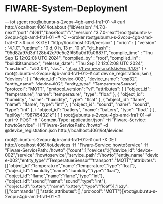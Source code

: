 # FIWARE-System-Deployment
-- iot agent
root@ubuntu-s-2vcpu-4gb-amd-fra1-01:~# curl http://localhost:4061/iot/about
{"libVersion":"4.7.0-next","port":"4061","baseRoot":"/","version":"3.7.0-next"}root@ubuntu-s-2vcpu-4gb-amd-fra1-01:~# ^C
--broker
root@ubuntu-s-2vcpu-4gb-amd-fra1-01:~# curl -X GET "http://localhost:1026/version"
{
"orion" : {
  "version" : "4.1.0",
  "uptime" : "0 d, 0 h, 13 m, 10 s",
  "git_hash" : "95d82a97d3d1128b42c79e5c2f659a0d19a0687f",
  "compile_time" : "Thu Sep 12 12:02:08 UTC 2024",
  "compiled_by" : "root",
  "compiled_in" : "buildkitsandbox",
  "release_date" : "Thu Sep 12 12:02:08 UTC 2024",
  "machine" : "x86_64",
  "doc" : "https://fiware-orion.rtfd.io/en/4.1.0/"
}
}
root@ubuntu-s-2vcpu-4gb-amd-fra1-01:~# cat device_registration.json 
{
  "devices": [
    {
      "device_id": "device-002",
      "device_name": "esp32",
      "entity_name": "device-002",
      "entity_type": "TemperatureSensor",
      "protocol": "MQTT",
      "protocol_version": "v1",
      "attributes": [
        {
          "object_id": "temperature",
          "name": "temperature",
          "type": "float"
        },
        {
          "object_id": "humidity",
          "name": "humidity",
          "type": "float"
        },
        {
          "object_id": "flame",
          "name": "flame",
          "type": "int"
        },
        {
          "object_id": "sound",
          "name": "sound",
          "type": "int"
        },
        {
          "object_id": "battery",
          "name": "battery",
          "type": "float"
        }
      ],
      "apiKey": "987654321k"
    }
  ]
}
root@ubuntu-s-2vcpu-4gb-amd-fra1-01:~#  curl -X POST   -H "Content-Type: application/json"   -H "Fiware-Service: howtoService"   -H "Fiware-ServicePath: /howto"   -d @device_registration.json   http://localhost:4061/iot/devices

root@ubuntu-s-2vcpu-4gb-amd-fra1-01:~# curl -X GET   http://localhost:4061/iot/devices   -H "Fiware-Service: howtoService"   -H "Fiware-ServicePath: /howto"
{"count":1,"devices":[{"device_id":"device-002","service":"howtoservice","service_path":"/howto","entity_name":"device-002","entity_type":"TemperatureSensor","transport":"MQTT","attributes":[{"object_id":"temperature","name":"temperature","type":"float"},{"object_id":"humidity","name":"humidity","type":"float"},{"object_id":"flame","name":"flame","type":"int"},{"object_id":"sound","name":"sound","type":"int"},{"object_id":"battery","name":"battery","type":"float"}],"lazy":[],"commands":[],"static_attributes":[],"protocol":"MQTT"}]}root@ubuntu-s-2vcpu-4gb-amd-fra1-01:~# 








